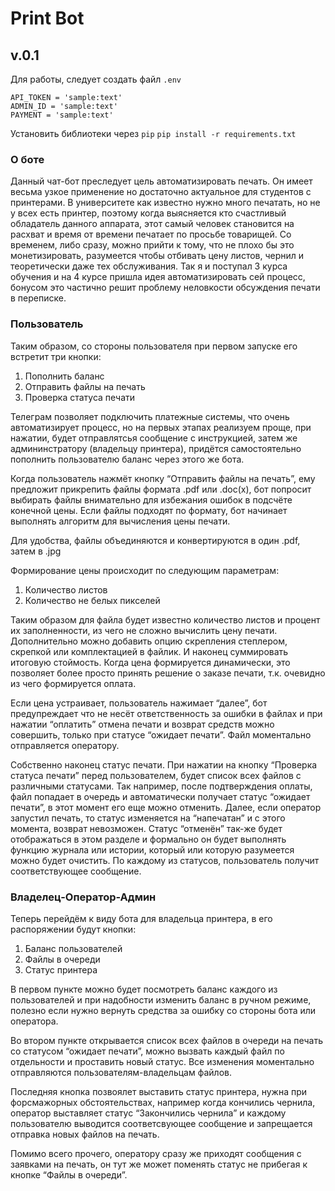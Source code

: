 # Print Bot 
## v.0.1


Для работы, следует создать файл `.env`
```
API_TOKEN = 'sample:text'
ADMIN_ID = 'sample:text'
PAYMENT = 'sample:text'
```
Установить библиотеки через `pip`
`pip install -r requirements.txt`

### О боте
Данный чат-бот преследует цель автоматизировать печать. Он имеет весьма узкое применение но достаточно актуальное для студентов с принтерами. В университете как известно нужно много печатать, но не у всех есть принтер, поэтому когда выясняется кто счастливый обладатель данного аппарата, этот самый человек становится на расхват и время от времени печатает по просьбе товарищей. Со временем, либо сразу, можно прийти к тому, что не плохо бы это монетизировать, разумеется чтобы отбивать цену листов, чернил и теоретически даже тех обслуживания. Так я и поступал 3 курса обучения и на 4 курсе пришла идея автоматизировать сей процесс, бонусом это частично решит проблему неловкости обсуждения печати в переписке.

### Пользователь
Таким образом, со стороны пользователя при первом запуске его встретит три кнопки:

1. Пополнить баланс
2. Отправить файлы на печать
3. Проверка статуса печати

Телеграм позволяет подключить платежные системы, что очень автоматизирует процесс, но на первых этапах реализуем проще, при нажатии, будет отправлятсья сообщение с инструкцией, затем же админинстратору (владельцу принтера), придётся самостоятельно пополнить пользователю баланс через этого же бота.

Когда пользователь нажмёт кнопку “Отправить файлы на печать”, ему предложит прикрепить файлы формата .pdf или .doc(x), бот попросит выбирать файлы внимательно для избежания ошибок в подсчёте конечной цены. Если файлы подходят по формату, бот начинает выполнять алгоритм для вычисления цены печати.

Для удобства, файлы объединяются и конвертируются в один .pdf, затем в .jpg

Формирование цены происходит по следующим параметрам:

1. Количество листов
2. Количество не белых пикселей

Таким образом для файла будет известно количество листов и процент их заполненности, из чего не сложно вычислить цену печати. Дополнительно можно добавить опцию скрепления степлером, скрепкой или комплектацией в файлик. И наконец суммировать итоговую стоймость. Когда цена формируется динамически, это позволяет более просто принять решение о заказе печати, т.к. очевидно из чего формируется оплата.

Если цена устраивает, пользователь нажимает “далее”, бот предупреждает что не несёт ответственность за ошибки в файлах и при нажатии “оплатить” отмена печати и возврат средств можно совершить, только при статусе “ожидает печати”. Файл моментально отправляется оператору.

Собственно наконец статус печати. При нажатии на кнопку “Проверка статуса печати” перед пользователем, будет список всех файлов с различными статусами. Так например, после подтверждения оплаты, файл попадает в очередь и автоматически получает статус “ожидает печати”, в этот момент его еще можно отменить. Далее, если оператор запустил печать, то статус изменяется на “напечатан” и с этого момента, возврат невозможен. Статус “отменён” так-же будет отображаться в этом разделе и формально он будет выполнять функцию журнала или истории, который или которую разумеется можно будет очистить. По каждому из статусов, пользователь получит соответствующее сообщение.

### Владелец-Оператор-Админ
Теперь перейдём к виду бота для владельца принтера, в его распоряжении будут кнопки:

1. Баланс пользователей
2. Файлы в очереди
3. Статус принтера

В первом пункте можно будет посмотреть баланс каждого из пользователей и при надобности изменить баланс в ручном режиме, полезно если нужно вернуть средства за ошибку со стороны бота или оператора.

Во втором пункте открывается список всех файлов в очереди на печать со статусом “ожидает печати”, можно вызвать каждый файл по отдельности и проставить новый статус. Все изменения моментально отправляются пользователям-владельцам файлов.

Последняя кнопка позвоялет выставить статус принтера, нужна при форсмажорных обстоятельствах, например когда кончились чернила, оператор выставляет статус “Закончились чернила” и каждому пользователю выводится соответсвующее сообщение и запрещается отправка новых файлов на печать.

Помимо всего прочего, оператору сразу же приходят сообщения с заявками на печать, он тут же может поменять статус не прибегая к кнопке “Файлы в очереди”.